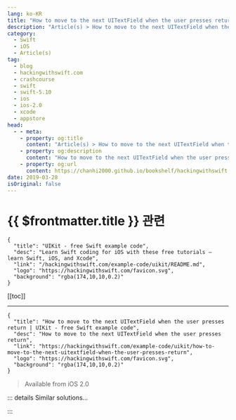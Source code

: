 ```yaml
---
lang: ko-KR
title: "How to move to the next UITextField when the user presses return"
description: "Article(s) > How to move to the next UITextField when the user presses return"
category:
  - Swift
  - iOS
  - Article(s)
tag: 
  - blog
  - hackingwithswift.com
  - crashcourse
  - swift
  - swift-5.10
  - ios
  - ios-2.0
  - xcode
  - appstore
head:
  - - meta:
    - property: og:title
      content: "Article(s) > How to move to the next UITextField when the user presses return"
    - property: og:description
      content: "How to move to the next UITextField when the user presses return"
    - property: og:url
      content: https://chanhi2000.github.io/bookshelf/hackingwithswift.com/example-code/uikit/how-to-move-to-the-next-uitextfield-when-the-user-presses-return.html
date: 2019-03-28
isOriginal: false
---
```


# {{ $frontmatter.title }} 관련

```component VPCard
{
  "title": "UIKit - free Swift example code",
  "desc": "Learn Swift coding for iOS with these free tutorials – learn Swift, iOS, and Xcode",
  "link": "/hackingwithswift.com/example-code/uikit/README.md",
  "logo": "https://hackingwithswift.com/favicon.svg",
  "background": "rgba(174,10,10,0.2)"
}
```

[[toc]]

---

```component VPCard
{
  "title": "How to move to the next UITextField when the user presses return | UIKit - free Swift example code",
  "desc": "How to move to the next UITextField when the user presses return",
  "link": "https://hackingwithswift.com/example-code/uikit/how-to-move-to-the-next-uitextfield-when-the-user-presses-return",
  "logo": "https://hackingwithswift.com/favicon.svg",
  "background": "rgba(174,10,10,0.2)"
}
```

> Available from iOS 2.0

<!-- TODO: 작성 -->

<!--
If you’re in a situation where your iOS app has multiple `UITextField` instances lined up, users expect to be able to move between them by pressing Next/Return on their on-screen keyboard. There is no built-in way of making this happen, so we need to write code ourselves using one of several approaches.

The easiest approach is using view tags: give your text fields incrementing tag numbers, then make them all point to a common delegate – it might be your view controller, but it doesn’t need to be. 

Once that’s done you can use the `becomeFirstResponder()` and `resignFirstResponder()` methods to manipulate which view is in control like this:

```swift
func textFieldShouldReturn(_ textField: UITextField) -> Bool {
    let nextTag = textField.tag + 1

    if let nextResponder = textField.superview?.viewWithTag(nextTag) {
        nextResponder.becomeFirstResponder()
    } else {
        textField.resignFirstResponder()
    }

    return true
}
```

If you’re desperately opposed to using tags, the other solution is to place your labels in an array, find the position of the text field that triggered the event, then move one down in the array.

**Note:** If you ever need to force the first responder to resign itself and aren’t sure which text field is in control, it’s easier to use `view.endEditing(true)`.

-->

::: details Similar solutions…

<!--
/example-code/uikit/how-to-detect-long-presses-using-uilongpressgesturerecognizer">How to detect long presses using UILongPressGestureRecognizer 
/example-code/uikit/how-to-limit-the-number-of-characters-in-a-uitextfield-or-uitextview">How to limit the number of characters in a UITextField or UITextView 
/example-code/uikit/how-to-hide-passwords-in-a-uitextfield">How to hide passwords in a UITextField 
/example-code/uikit/how-to-add-a-uitextfield-to-a-uialertcontroller">How to add a UITextField to a UIAlertController 
/example-code/uikit/how-to-detect-keyboard-input-using-pressesbegan-and-pressesended">How to detect keyboard input using pressesBegan() and pressesEnded()</a>
-->

:::

